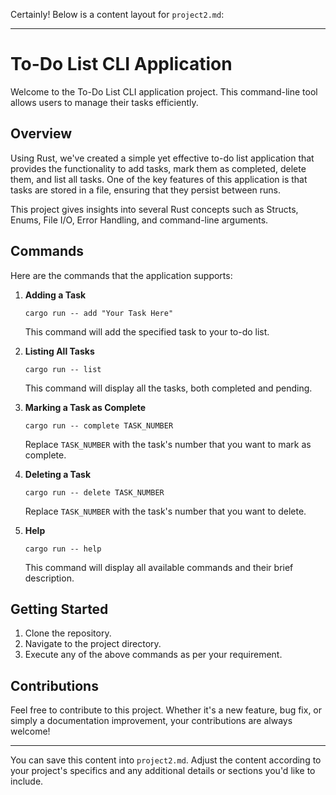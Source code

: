 Certainly! Below is a content layout for `project2.md`:

---

# To-Do List CLI Application

Welcome to the To-Do List CLI application project. This command-line tool allows users to manage their tasks efficiently.

## Overview

Using Rust, we've created a simple yet effective to-do list application that provides the functionality to add tasks, mark them as completed, delete them, and list all tasks. One of the key features of this application is that tasks are stored in a file, ensuring that they persist between runs.

This project gives insights into several Rust concepts such as Structs, Enums, File I/O, Error Handling, and command-line arguments.

## Commands

Here are the commands that the application supports:

1. **Adding a Task**
   ```
   cargo run -- add "Your Task Here"
   ```
   This command will add the specified task to your to-do list.

2. **Listing All Tasks**
   ```
   cargo run -- list
   ```
   This command will display all the tasks, both completed and pending.

3. **Marking a Task as Complete**
   ```
   cargo run -- complete TASK_NUMBER
   ```
   Replace `TASK_NUMBER` with the task's number that you want to mark as complete.

4. **Deleting a Task**
   ```
   cargo run -- delete TASK_NUMBER
   ```
   Replace `TASK_NUMBER` with the task's number that you want to delete.

5. **Help**
   ```
   cargo run -- help
   ```
   This command will display all available commands and their brief description.

## Getting Started

1. Clone the repository.
2. Navigate to the project directory.
3. Execute any of the above commands as per your requirement.

## Contributions

Feel free to contribute to this project. Whether it's a new feature, bug fix, or simply a documentation improvement, your contributions are always welcome!

---

You can save this content into `project2.md`. Adjust the content according to your project's specifics and any additional details or sections you'd like to include.